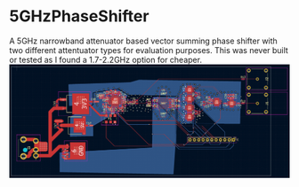 # 5GHzPhaseShifter
 A 5GHz narrowband attenuator based vector summing phase shifter with two different attentuator types for evaluation purposes. This was never built or tested as I found a 1.7-2.2GHz option for cheaper.
![TopAndBottomLayers](./TopAndBottomLayers.png)
